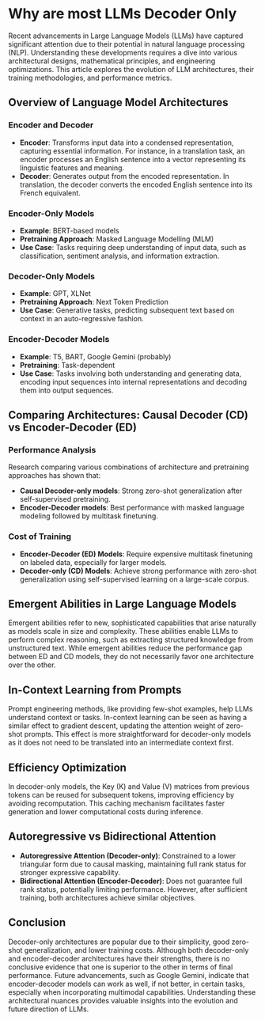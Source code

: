 # Why are most LLMs Decoder Only

Recent advancements in Large Language Models (LLMs) have captured significant attention due to their potential in natural language processing (NLP). Understanding these developments requires a dive into various architectural designs, mathematical principles, and engineering optimizations. This article explores the evolution of LLM architectures, their training methodologies, and performance metrics.

## Overview of Language Model Architectures

### Encoder and Decoder

- **Encoder**: Transforms input data into a condensed representation, capturing essential information. For instance, in a translation task, an encoder processes an English sentence into a vector representing its linguistic features and meaning.
- **Decoder**: Generates output from the encoded representation. In translation, the decoder converts the encoded English sentence into its French equivalent.

### Encoder-Only Models

- **Example**: BERT-based models
- **Pretraining Approach**: Masked Language Modelling (MLM)
- **Use Case**: Tasks requiring deep understanding of input data, such as classification, sentiment analysis, and information extraction.

### Decoder-Only Models

- **Example**: GPT, XLNet
- **Pretraining Approach**: Next Token Prediction
- **Use Case**: Generative tasks, predicting subsequent text based on context in an auto-regressive fashion.

### Encoder-Decoder Models

- **Example**: T5, BART, Google Gemini (probably)
- **Pretraining**: Task-dependent
- **Use Case**: Tasks involving both understanding and generating data, encoding input sequences into internal representations and decoding them into output sequences.

## Comparing Architectures: Causal Decoder (CD) vs Encoder-Decoder (ED)

### Performance Analysis

Research comparing various combinations of architecture and pretraining approaches has shown that:

- **Causal Decoder-only models**: Strong zero-shot generalization after self-supervised pretraining.
- **Encoder-Decoder models**: Best performance with masked language modeling followed by multitask finetuning.

### Cost of Training

- **Encoder-Decoder (ED) Models**: Require expensive multitask finetuning on labeled data, especially for larger models.
- **Decoder-only (CD) Models**: Achieve strong performance with zero-shot generalization using self-supervised learning on a large-scale corpus.

## Emergent Abilities in Large Language Models

Emergent abilities refer to new, sophisticated capabilities that arise naturally as models scale in size and complexity. These abilities enable LLMs to perform complex reasoning, such as extracting structured knowledge from unstructured text. While emergent abilities reduce the performance gap between ED and CD models, they do not necessarily favor one architecture over the other.

## In-Context Learning from Prompts

Prompt engineering methods, like providing few-shot examples, help LLMs understand context or tasks. In-context learning can be seen as having a similar effect to gradient descent, updating the attention weight of zero-shot prompts. This effect is more straightforward for decoder-only models as it does not need to be translated into an intermediate context first.

## Efficiency Optimization

In decoder-only models, the Key (K) and Value (V) matrices from previous tokens can be reused for subsequent tokens, improving efficiency by avoiding recomputation. This caching mechanism facilitates faster generation and lower computational costs during inference.

## Autoregressive vs Bidirectional Attention

- **Autoregressive Attention (Decoder-only)**: Constrained to a lower triangular form due to causal masking, maintaining full rank status for stronger expressive capability.
- **Bidirectional Attention (Encoder-Decoder)**: Does not guarantee full rank status, potentially limiting performance. However, after sufficient training, both architectures achieve similar objectives.

## Conclusion

Decoder-only architectures are popular due to their simplicity, good zero-shot generalization, and lower training costs. Although both decoder-only and encoder-decoder architectures have their strengths, there is no conclusive evidence that one is superior to the other in terms of final performance. Future advancements, such as Google Gemini, indicate that encoder-decoder models can work as well, if not better, in certain tasks, especially when incorporating multimodal capabilities. Understanding these architectural nuances provides valuable insights into the evolution and future direction of LLMs.
